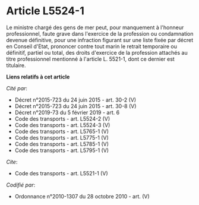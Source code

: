 # Article L5524-1

Le ministre chargé des gens de mer peut, pour manquement à l'honneur professionnel, faute grave dans l'exercice de la
profession ou condamnation devenue définitive, pour une infraction figurant sur une liste fixée par décret en Conseil d'Etat,
prononcer contre tout marin le retrait temporaire ou définitif, partiel ou total, des droits d'exercice de la profession
attachés au titre professionnel mentionné à l'article L. 5521-1, dont ce dernier est titulaire.

**Liens relatifs à cet article**

_Cité par_:

  - Décret n°2015-723 du 24 juin 2015 - art. 30-2 (V)
  - Décret n°2015-723 du 24 juin 2015 - art. 30-8 (V)
  - Décret n°2019-73 du 5 février 2019 - art. 6
  - Code des transports - art. L5524-2 (V)
  - Code des transports - art. L5524-3 (V)
  - Code des transports - art. L5765-1 (V)
  - Code des transports - art. L5775-1 (V)
  - Code des transports - art. L5785-1 (V)
  - Code des transports - art. L5795-1 (V)

_Cite_:

  - Code des transports - art. L5521-1 (V)

_Codifié par_:

  - Ordonnance n°2010-1307 du 28 octobre 2010 - art. (V)
